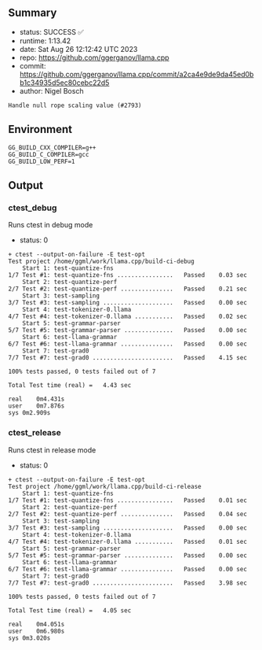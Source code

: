 ## Summary

- status:  SUCCESS ✅
- runtime: 1:13.42
- date:    Sat Aug 26 12:12:42 UTC 2023
- repo:    https://github.com/ggerganov/llama.cpp
- commit:  https://github.com/ggerganov/llama.cpp/commit/a2ca4e9de9da45ed0bb1c34935d5ec80cebc22d5
- author:  Nigel Bosch
```
Handle null rope scaling value (#2793)
```

## Environment

```
GG_BUILD_CXX_COMPILER=g++
GG_BUILD_C_COMPILER=gcc
GG_BUILD_LOW_PERF=1
```

## Output

### ctest_debug

Runs ctest in debug mode
- status: 0
```
+ ctest --output-on-failure -E test-opt
Test project /home/ggml/work/llama.cpp/build-ci-debug
    Start 1: test-quantize-fns
1/7 Test #1: test-quantize-fns ................   Passed    0.03 sec
    Start 2: test-quantize-perf
2/7 Test #2: test-quantize-perf ...............   Passed    0.21 sec
    Start 3: test-sampling
3/7 Test #3: test-sampling ....................   Passed    0.00 sec
    Start 4: test-tokenizer-0.llama
4/7 Test #4: test-tokenizer-0.llama ...........   Passed    0.02 sec
    Start 5: test-grammar-parser
5/7 Test #5: test-grammar-parser ..............   Passed    0.00 sec
    Start 6: test-llama-grammar
6/7 Test #6: test-llama-grammar ...............   Passed    0.00 sec
    Start 7: test-grad0
7/7 Test #7: test-grad0 .......................   Passed    4.15 sec

100% tests passed, 0 tests failed out of 7

Total Test time (real) =   4.43 sec

real	0m4.431s
user	0m7.876s
sys	0m2.909s
```

### ctest_release

Runs ctest in release mode
- status: 0
```
+ ctest --output-on-failure -E test-opt
Test project /home/ggml/work/llama.cpp/build-ci-release
    Start 1: test-quantize-fns
1/7 Test #1: test-quantize-fns ................   Passed    0.01 sec
    Start 2: test-quantize-perf
2/7 Test #2: test-quantize-perf ...............   Passed    0.04 sec
    Start 3: test-sampling
3/7 Test #3: test-sampling ....................   Passed    0.00 sec
    Start 4: test-tokenizer-0.llama
4/7 Test #4: test-tokenizer-0.llama ...........   Passed    0.01 sec
    Start 5: test-grammar-parser
5/7 Test #5: test-grammar-parser ..............   Passed    0.00 sec
    Start 6: test-llama-grammar
6/7 Test #6: test-llama-grammar ...............   Passed    0.00 sec
    Start 7: test-grad0
7/7 Test #7: test-grad0 .......................   Passed    3.98 sec

100% tests passed, 0 tests failed out of 7

Total Test time (real) =   4.05 sec

real	0m4.051s
user	0m6.980s
sys	0m3.020s
```
